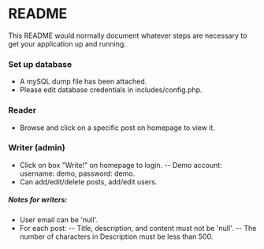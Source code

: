 # README #

This README would normally document whatever steps are necessary to get your application up and running.

### Set up database ###
- A mySQL dump file has been attached.
- Please edit database credentials in includes/config.php.

### Reader ###
- Browse and click on a specific post on homepage to view it.

### Writer (admin) ###
- Click on box "Write!" on homepage to login.
-- Demo account: username: demo, password: demo.
- Can add/edit/delete posts, add/edit users.
##### Notes for writers: #####
- User email can be 'null'.
- For each post:
-- Title, description, and content must not be 'null'.
-- The number of characters in Description must be less than 500.

